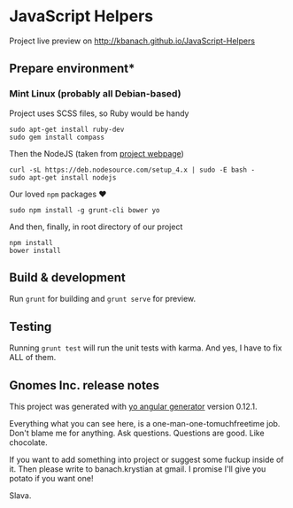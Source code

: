 # JavaScript Helpers

Project live preview on http://kbanach.github.io/JavaScript-Helpers


## Prepare environment*

### Mint Linux (probably all Debian-based)

Project uses SCSS files, so Ruby would be handy
```
sudo apt-get install ruby-dev
sudo gem install compass
```

Then the NodeJS (taken from [project webpage](https://nodejs.org/en/download/package-manager/#debian-and-ubuntu-based-linux-distributions))
```
curl -sL https://deb.nodesource.com/setup_4.x | sudo -E bash -
sudo apt-get install nodejs
```

Our loved `npm` packages &#9829;
```
sudo npm install -g grunt-cli bower yo
```

And then, finally, in root directory of our project

```
npm install
bower install
```

## Build & development

Run `grunt` for building and `grunt serve` for preview.

## Testing

Running `grunt test` will run the unit tests with karma. And yes, I have to fix ALL of them.

## Gnomes Inc. release notes

This project was generated with [yo angular generator](https://github.com/yeoman/generator-angular)
version 0.12.1.

Everything what you can see here, is a one-man-one-tomuchfreetime job. Don't blame me for anything. Ask questions.
Questions are good. Like chocolate.

If you want to add something into project or suggest some fuckup inside of it.
Then please write to banach.krystian at gmail. I promise I'll give you potato if you want one!

Slava.

